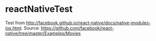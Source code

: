 # reactNativeTest
Test from http://facebook.github.io/react-native/docs/native-modules-ios.html.
Source: https://github.com/facebook/react-native/tree/master/Examples/Movies